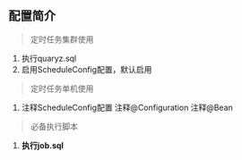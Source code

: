 ## 配置简介

> 定时任务集群使用

1. 执行quaryz.sql
2. 启用ScheduleConfig配置，默认启用

> 定时任务单机使用

1. 注释ScheduleConfig配置 注释@Configuration 注释@Bean


> 必备执行脚本

1. **执行job.sql**
